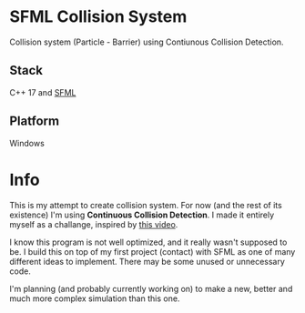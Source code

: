 # SFML Collision System 
Collision system (Particle - Barrier) using Contiunous Collision Detection.

## Stack

C++ 17 and [SFML](https://github.com/SFML/SFML)

## Platform

Windows

# Info

This is my attempt to create collision system. For now (and the rest of its existence) I'm using **Continuous Collision Detection**.
I made it entirely myself as a challange, inspired by [this video](https://www.youtube.com/watch?v=eED4bSkYCB8). 

I know this program is not well optimized, and it really wasn't supposed to be. I build this on top of my first project (contact) with SFML as one of many different ideas to implement. 
There may be some unused or unnecessary code. 

I'm planning (and probably currently working on) to make a new, better and much more complex simulation than this one.
